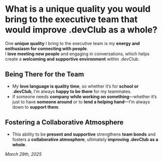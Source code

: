 # **What is a unique quality you would bring to the executive team that would improve .devClub as a whole?**  

One **unique quality** I bring to the executive team is my **energy and enthusiasm for connecting with people**.  
I **love meeting new people** and engaging in conversations, which helps create a **welcoming and supportive environment** within .devClub.  

## **Being There for the Team**  
* My **love language is quality time**, so whether it’s for **school or .devClub**, I’m always **happy to be there** for my teammates.  
* If someone needs **company while working on something**—whether it’s just to have **someone around** or to **lend a helping hand**—I’m always down to **support them**.  

## **Fostering a Collaborative Atmosphere**  
* This ability to be **present and supportive** strengthens **team bonds** and fosters a **collaborative atmosphere**, ultimately **improving .devClub as a whole**.  

*March 29th, 2025*

